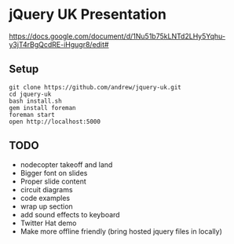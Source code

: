 # jQuery UK Presentation

https://docs.google.com/document/d/1Nu51b75kLNTd2LHy5Yqhu-y3jT4rBgQcdRE-iHgugr8/edit#

## Setup

    git clone https://github.com/andrew/jquery-uk.git
    cd jquery-uk
    bash install.sh
    gem install foreman
    foreman start
    open http://localhost:5000

## TODO

* nodecopter takeoff and land
* Bigger font on slides
* Proper slide content
* circuit diagrams
* code examples
* wrap up section
* add sound effects to keyboard
* Twitter Hat demo
* Make more offline friendly (bring hosted jquery files in locally)
